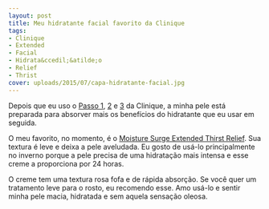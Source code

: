 ```yaml
---
layout: post
title: Meu hidratante facial favorito da Clinique
tags:
- Clinique
- Extended
- Facial
- Hidrata&ccedil;&atilde;o
- Relief
- Thrist
cover: uploads/2015/07/capa-hidratante-facial.jpg
---
```


Depois que eu uso o <a href="{{ site.baseUrl }}/clinique-sabonete-liquido-facial-passo-1/">Passo 1</a>, <a href="{{ site.baseUrl }}/clinique-clarifying-lotion-mild-passo-2/">2</a> e <a href="{{ site.baseUrl }}/clinique-dramatically-different-moisturizing-gel-passo-3/">3</a> da Clinique, a minha pele est&aacute; preparada para absorver mais os benef&iacute;cios do hidratante que eu usar em seguida.

O meu favorito, no momento, &eacute; o <a href="http://www.clinique.com.br/product/1687/5089/Cuidados_com_a_Pele/Hidratantes/Moisture-Surge-Extended-Thirst-Relief/index.tmpl">Moisture Surge Extended Thirst Relief</a>. Sua textura &eacute; leve e deixa a pele aveludada. Eu gosto de us&aacute;-lo principalmente no inverno porque a pele precisa de uma hidrata&ccedil;&atilde;o mais intensa e esse creme a proporciona por 24 horas.

O creme tem uma textura rosa fofa e de r&aacute;pida absor&ccedil;&atilde;o. Se voc&ecirc; quer um tratamento leve para o rosto, eu recomendo esse. Amo us&aacute;-lo e sentir minha pele macia, hidratada e sem aquela sensa&ccedil;&atilde;o oleosa.
